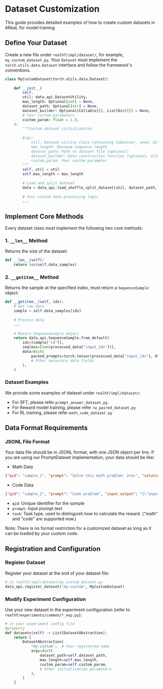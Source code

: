 # Dataset Customization

This guide provides detailed examples of how to create custom datasets in AReaL for model training.

## Define Your Dataset

Create a new file under `realhf/impl/dataset/`, for example, `my_custom_dataset.py`. Your `Dataset` must implement the `torch.utils.data.Dataset` interface and follow the framework's conventions.

```python
class MyCustomDataset(torch.utils.data.Dataset):
    
    def __init__(
        self,
        util: data_api.DatasetUtility,
        max_length: Optional[int] = None,
        dataset_path: Optional[str] = None,
        dataset_builder: Optional[Callable[[], List[Dict]]] = None,
        # Your custom parameters
        custom_param: float = 1.0,
    ):
        """Custom dataset initialization
        
        Args:
            util: Dataset utility class containing tokenizer, seed, distributed info, etc.
            max_length: Maximum sequence length
            dataset_path: Path to dataset file (optional)
            dataset_builder: Data construction function (optional, alternative to dataset_path)
            custom_param: Your custom parameter
        """
        self._util = util
        self.max_length = max_length
        
        # Load and split dataset
        data = data_api.load_shuffle_split_dataset(util, dataset_path, dataset_builder)
        
        # Your custom data processing logic
        ...
```

## Implement Core Methods

Every dataset class must implement the following two core methods:

### 1. `__len__` Method

Returns the size of the dataset:

```python
def __len__(self):
    return len(self.data_samples)
```

### 2. `__getitem__` Method

Returns the sample at the specified index, must return a `SequenceSample` object:

```python
def __getitem__(self, idx):
    # Get raw data
    sample = self.data_samples[idx]
    
    # Process data
    ...
    
    # Return SequenceSample object
    return data_api.SequenceSample.from_default(
        ids=[sample["id"]],
        seqlens=[len(processed_data["input_ids"])],
        data=dict(
            packed_prompts=torch.tensor(processed_data["input_ids"], dtype=torch.long),
            # Other necessary data fields
        ),
    )
```

### Dataset Examples

We provide some examples of dataset under `realhf/impl/dataset/`:
- For SFT, please refer `prompt_answer_dataset.py`.
- For Reward model training, please refer `rw_paired_dataset.py`
- For RL training, please refer `math_code_dataset.py`

## Data Format Requirements

### JSONL File Format

Your data file should be in JSONL format, with one JSON object per line.
If you are using our PromptDataset implementation, your data should be like:
- Math Data
```json
{"qid": "sample_1", "prompt": "Solve this math problem: 2+2=", "solutions": ["\\boxed{4}"]}
```
- Code Data
```json
{"qid": "sample_2", "prompt": "Code problem", "input_output": "{\"inputs\": [\"5\\n2 3 5 10 12\\n\"], \"outputs\": [\"17\\n\"]}"}
```

- `qid`: Unique identifier for the sample
- `prompt`: Input prompt text
- `task`: Task type, used to distinguish how to calculate the reward. ("math" and "code" are supported now.)

Note: There is no format restriction for a customized dataset as long as it can be loaded by your custom code.

## Registration and Configuration

### Register Dataset

Register your dataset at the end of your dataset file:

```python
# in realhf/impl/dataset/my_custom_dataset.py
data_api.register_dataset("my-custom", MyCustomDataset)
```

### Modify Experiment Configuration

Use your new dataset in the experiment configuration (refer to `realhf/experiments/common/*_exp.py`):

```python
# in your experiment config file
@property
def datasets(self) -> List[DatasetAbstraction]:
    return [
        DatasetAbstraction(
            "my-custom",  # Your registered name
            args=dict(
                dataset_path=self.dataset_path,
                max_length=self.max_length,
                custom_param=self.custom_param,
                # Other initialization parameters
            ),
        )
    ]
```
